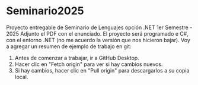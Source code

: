 # Seminario2025
Proyecto entregable de Seminario de Lenguajes opción .NET  1er Semestre - 2025
Adjunto el PDF con el enunciado.
El proyecto será programado e C#, con el entorno .NET (no me acuerdo la versión que nos hicieron bajar).
Voy a agregar un resumen de ejemplo de trabajo en git:

1. Antes de comenzar a trabajar, ir a GitHub Desktop.
2. Hacer clic en "Fetch origin" para ver si hay cambios nuevos.
3. Si hay cambios, hacer clic en "Pull origin" para descargarlos a su copia local.
